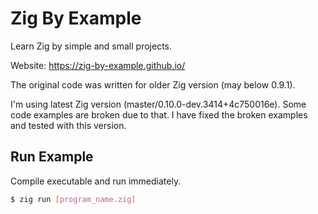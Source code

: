 # Zig By Example

Learn Zig by simple and small projects.

Website: https://zig-by-example.github.io/

The original code was written for older Zig version (may below 0.9.1).

I'm using latest Zig version (master/0.10.0-dev.3414+4c750016e). Some code
examples are broken due to that. I have fixed the broken examples and tested
with this version.
## Run Example

Compile executable and run immediately.

```sh
$ zig run [program_name.zig]
```
